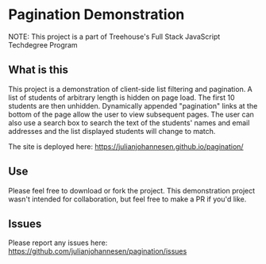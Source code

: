 # Pagination Demonstration

NOTE: This project is a part of Treehouse's Full Stack JavaScript Techdegree Program

## What is this
This project is a demonstration of client-side list filtering and pagination. A list of students of arbitrary length is hidden on page load. The first 10 students are then unhidden. Dynamically appended "pagination" links at the bottom of the page allow the user to view subsequent pages. The user can also use a search box to search the text of the students' names and email addresses and the list displayed students will change to match.

The site is deployed here:
https://julianjohannesen.github.io/pagination/

## Use 
Please feel free to download or fork the project. This demonstration project wasn't intended for collaboration, but feel free to make a PR if you'd like.

## Issues
Please report any issues here: https://github.com/julianjohannesen/pagination/issues

